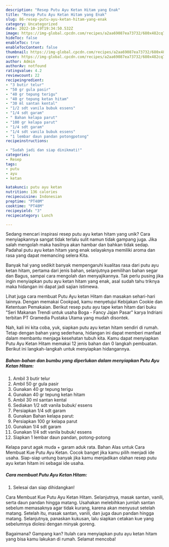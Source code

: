 ```yaml
---
description: "Resep Putu Ayu Ketan Hitam yang Enak"
title: "Resep Putu Ayu Ketan Hitam yang Enak"
slug: 86-resep-putu-ayu-ketan-hitam-yang-enak
category: Uncategorized
date: 2022-10-19T19:34:50.532Z
image: https://img-global.cpcdn.com/recipes/a2aa69087ea73732/680x482cq70/putu-ayu-ketan-hitam-foto-resep-utama.jpg
hideToc: false
enableToc: true
enableTocContent: false
thumbnail: https://img-global.cpcdn.com/recipes/a2aa69087ea73732/680x482cq70/putu-ayu-ketan-hitam-foto-resep-utama.jpg
cover: https://img-global.cpcdn.com/recipes/a2aa69087ea73732/680x482cq70/putu-ayu-ketan-hitam-foto-resep-utama.jpg
author: Admin
authorAv: notfound
ratingvalue: 4.2
reviewcount: 22
recipeingredient:
- "3 butir telur"
- "50 gr gula pasir"
- "40 gr tepung terigu"
- "40 gr tepung ketan hitam"
- "30 ml santan kental"
- "1/2 sdt vanila bubuk essens"
- "1/4 sdt garam"
- " Bahan kelapa parut"
- "100 gr kelapa parut"
- "1/4 sdt garam"
- "1/4 sdt vanila bubuk essens"
- "1 lembar daun pandan potongpotong"
recipeinstructions:

- "Sudah jadi dan siap dinikmati!"
categories:
- Resep
tags:
- putu
- ayu
- ketan

katakunci: putu ayu ketan 
nutrition: 136 calories
recipecuisine: Indonesian
preptime: "PT40M"
cooktime: "PT48M"
recipeyield: "3"
recipecategory: Lunch

---
```





Sedang mencari inspirasi resep putu ayu ketan hitam yang unik? Cara menyiapkannya sangat tidak terlalu sulit namun tidak gampang juga. Jika salah mengolah maka hasilnya akan hambar dan bahkan tidak sedap. Padahal putu ayu ketan hitam yang enak selayaknya memiliki aroma dan rasa yang dapat memancing selera Kita.





Banyak hal yang sedikit banyak mempengaruhi kualitas rasa dari putu ayu ketan hitam, pertama dari jenis bahan, selanjutnya pemilihan bahan segar dan Bagus, sampai cara mengolah dan menyajikannya. Tak perlu pusing jika ingin menyiapkan putu ayu ketan hitam yang enak,      asal sudah tahu triknya maka hidangan ini dapat jadi sajian istimewa.














Lihat juga cara membuat Putu Ayu ketan Hitam dan masakan sehari-hari lainnya. Dengan memakai Cookpad, kamu menyetujui Kebijakan Cookie dan Ketentuan Pemakaian. Berikut resep putu ayu tape ketan hitam dari buku &#34;Seri Makanan Trendi untuk usaha Boga - Fancy Jajan Pasar&#34; karya Indriani terbitan PT Gramedia Pustaka Utama yang mudah disontek.






Nah, kali ini kita coba, yuk, siapkan putu ayu ketan hitam sendiri di rumah. Tetap dengan bahan yang sederhana, hidangan ini dapat memberi manfaat dalam membantu menjaga kesehatan tubuh kita. Kamu dapat menyiapkan Putu Ayu Ketan Hitam memakai 12 jenis bahan dan 0 langkah pembuatan. Berikut ini langkah-langkah untuk menyiapkan hidangannya.

<!--inarticleads1-->

##### Bahan-bahan dan bumbu yang diperlukan dalam menyiapkan Putu Ayu Ketan Hitam:

1. Ambil 3 butir telur
1. Ambil 50 gr gula pasir
1. Gunakan 40 gr tepung terigu
1. Gunakan 40 gr tepung ketan hitam
1. Ambil 30 ml santan kental
1. Sediakan 1/2 sdt vanila bubuk/ essens
1. Persiapkan 1/4 sdt garam
1. Gunakan  Bahan kelapa parut:
1. Persiapkan 100 gr kelapa parut
1. Gunakan 1/4 sdt garam
1. Gunakan 1/4 sdt vanila bubuk/ essens
1. Siapkan 1 lembar daun pandan, potong-potong


Kelapa parut agak muda + garam aduk rata. Bahan Alas untuk Cara Membuat Kue Putu Ayu Ketan. Cocok banget jika kamu pilih menjadi ide usaha. Siap-siap untung banyak jika kamu menjadikan olahan resep putu ayu ketan hitam ini sebagai ide usaha. 

<!--inarticleads2-->

##### Cara membuat Putu Ayu Ketan Hitam:


1. Selesai dan siap dihidangkan!

Cara Membuat Kue Putu Ayu Ketan Hitam. Selanjutnya, masak santan, vanili, serta daun pandan hingga matang. Usahakan melebihkan jumlah santan sebelum memasaknya agar tidak kurang, karena akan menyusut setelah matang. Setelah itu, masak santan, vanili, dan juga daun pandan hingga matang. Selanjutnya, panaskan kukusan, lalu siapkan cetakan kue yang sebelumnya diolesi dengan minyak goreng. 

Bagaimana? Gampang kan? Itulah cara menyiapkan putu ayu ketan hitam yang bisa kamu lakukan di rumah. Selamat mencoba!
